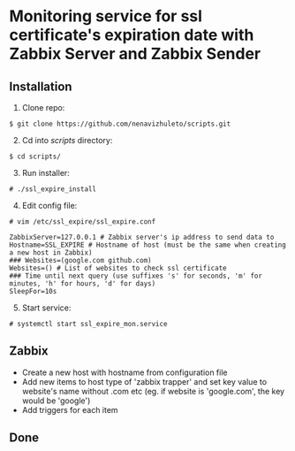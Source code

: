# Monitoring service for ssl certificate's expiration date with Zabbix Server and Zabbix Sender

## Installation

1. Clone repo:

```
$ git clone https://github.com/nenavizhuleto/scripts.git
```

2. Cd into _scripts_ directory:

```
$ cd scripts/
```

3. Run installer:

```
# ./ssl_expire_install
```

4. Edit config file:

```
# vim /etc/ssl_expire/ssl_expire.conf
```

```
ZabbixServer=127.0.0.1 # Zabbix server's ip address to send data to
Hostname=SSL_EXPIRE # Hostname of host (must be the same when creating a new host in Zabbix)
### Websites=(google.com github.com)
Websites=() # List of websites to check ssl certificate
### Time until next query (use suffixes 's' for seconds, 'm' for minutes, 'h' for hours, 'd' for days)
SleepFor=10s
```

5. Start service:

```
# systemctl start ssl_expire_mon.service
```

## Zabbix

-   Create a new host with hostname from configuration file
-   Add new items to host type of 'zabbix trapper' and set key value to website's name without .com etc (eg. if website is 'google.com', the key would be 'google')
-   Add triggers for each item

## Done

